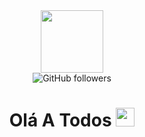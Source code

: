 <div id="header" align="center">
  <img src="https://media.discordapp.net/attachments/858785406166237221/1015386865605550151/standard_4.gif" width="100"/>
</div>
  <div id="badges" align="center"> 
    <img alt="GitHub followers" src="https://img.shields.io/github/followers/CoohCooh?label=Me%20Siga&logo=Github&style=social">
</div>
<div id="txt" align="center">
<img src="https://komarev.com/ghpvc/?username=CoohLTE&style=flat-square&color=blue" alt=""/>
<h1>
Olá A Todos
<img src="https://media.giphy.com/media/hvRJCLFzcasrR4ia7z/giphy.gif" width="30px"/>
</h1>
</div>
